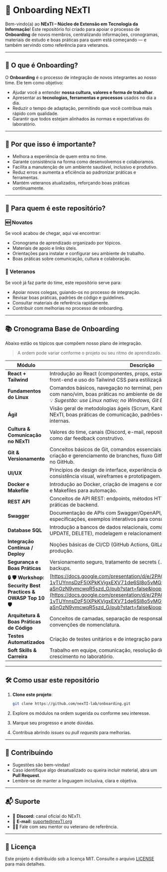 # 🧭 Onboarding NExTI

Bem-vindo(a) ao **NExTI – Núcleo de Extensão em Tecnologia da Informação**!
Este repositório foi criado para apoiar o processo de **Onboarding** de novos membros, centralizando informações, cronogramas, materiais de estudo e boas práticas para quem está começando — e também servindo como referência para veteranos.

---

## 📌 O que é Onboarding?

O **Onboarding** é o processo de integração de novos integrantes ao nosso time.
Ele tem como objetivo:

* Ajudar você a entender **nossa cultura, valores e forma de trabalhar**.
* Apresentar as **tecnologias, ferramentas e processos** usados no dia a dia.
* Reduzir o tempo de adaptação, permitindo que você contribua mais rápido com qualidade.
* Garantir que todos estejam alinhados às normas e expectativas do laboratório.

---

## 🚀 Por que isso é importante?

* Melhora a experiência de quem entra no time.
* Garante consistência na forma como desenvolvemos e colaboramos.
* Facilita a manutenção de um ambiente saudável, inclusivo e produtivo.
* Reduz erros e aumenta a eficiência ao padronizar práticas e ferramentas.
* Mantém veteranos atualizados, reforçando boas práticas continuamente.

---

## 👥 Para quem é este repositório?

### 🆕 Novatos

Se você acabou de chegar, aqui vai encontrar:

* Cronograma de aprendizado organizado por tópicos.
* Materiais de apoio e links úteis.
* Orientações para instalar e configurar seu ambiente de trabalho.
* Boas práticas sobre comunicação, cultura e colaboração.

### 🧭 Veteranos

Se você já faz parte do time, este repositório serve para:

* Apoiar novos colegas, guiando-os no processo de integração.
* Revisar boas práticas, padrões de código e guidelines.
* Consultar materiais de referência rapidamente.
* Contribuir com melhorias no processo de onboarding.

---

## 📚 Cronograma Base de Onboarding

Abaixo estão os tópicos que compõem nosso plano de integração.

> A ordem pode variar conforme o projeto ou seu ritmo de aprendizado.

| Módulo                                    | Descrição                                                                                                                                                                                            |
| ----------------------------------------- | ---------------------------------------------------------------------------------------------------------------------------------------------------------------------------------------------------- |
| **React + Tailwind**                      | Introdução ao React (componentes, props, estado), estrutura de um projeto front-end e uso do Tailwind CSS para estilização rápida e responsiva.                                                      |
| **Fundamentos do Linux**                  | Comandos básicos, navegação no terminal, permissões de arquivos, edição com nano/vim, boas práticas no ambiente de desenvolvimento.<br>💡 *Sugestão: use Linux nativo; no Windows, Git Bash ou WSL.* |
| **Ágil**                                  | Visão geral de metodologias ágeis (Scrum, Kanban), fluxo de trabalho no NExTI, boas práticas de comunicação, padrões de documentação e normas internas.                                              |
| **Cultura & Comunicação no NExTI**        | Valores do time, canais (Discord, e-mail, repositórios), etiqueta em reuniões, como dar feedback construtivo.                                                                                        |
| **Git & Versionamento**                   | Conceitos básicos de Git, comandos essenciais (`clone`, `commit`, `push`, `pull`), criação e gerenciamento de branches, fluxo Gitflow e práticas colaborativas no GitHub.                            |
| **UI/UX**                                 | Princípios de design de interface, experiência do usuário, usabilidade, consistência visual, wireframes e prototipagem.                                                                              |
| **Docker e Makefile**                     | Introdução ao Docker, criação de imagens e containers, uso de `docker-compose` e Makefiles para automação.                                                                                           |
| **REST API**                              | Conceitos de API REST: endpoints, métodos HTTP, status codes e boas práticas de backend.                                                                                                             |
| **Swagger**                               | Documentação de APIs com Swagger/OpenAPI, leitura e criação de especificações, exemplos interativos para consumo de endpoints.                                                                       |
| **Database SQL**                          | Introdução a bancos de dados relacionais, comandos SQL (SELECT, INSERT, UPDATE, DELETE), modelagem e relacionamentos.                                                                                |
| **Integração Contínua / Deploy**          | Noções básicas de CI/CD (GitHub Actions, GitLab CI), fluxo de entrega até produção.                                                                                                                  |
| **Segurança e Boas Práticas**             | Versionamento seguro, tratamento de secrets (`.env`), revisão de código, LGPD, backups.                                                                                                              |
| **🔒 🛡️ Workshop: Security Best Practices & OWASP Top 10 🛡️** | [https://docs.google.com/presentation/d/e/2PACX-1vTUYnnsDzF5IXPkKVigxEXV71de6SI8o5vMGwcRbW5Pve3lqqzNPdcXD0IF-aSnOzN9vmcwqR5szd_G/pub?start=false&loop=false&delayms=3000](https://docs.google.com/presentation/d/e/2PACX-1vTUYnnsDzF5IXPkKVigxEXV71de6SI8o5vMGwcRbW5Pve3lqqzNPdcXD0IF-aSnOzN9vmcwqR5szd_G/pub?start=false&loop=false&delayms=3000)|
| **Arquitetura & Boas Práticas de Código** | Conceitos de camadas, separação de responsabilidades, clean code e convenções de nomenclatura.                                                                                                       |
| **Testes Automatizados**                  | Criação de testes unitários e de integração para garantir qualidade do código.                                                                                                                       |
| **Soft Skills & Carreira**                | Trabalho em equipe, comunicação, resolução de conflitos, oportunidades de crescimento no laboratório.                                                                                                |

---

## 🛠️ Como usar este repositório

1. **Clone este projeto**:

   ```bash
   git clone https://github.com/nexTI-lab/onboarding.git
   ```
2. Explore os módulos na ordem sugerida ou conforme seu interesse.
3. Marque seu progresso e anote dúvidas.
4. Contribua abrindo *issues* ou *pull requests* para melhorias.

---

## 🤝 Contribuindo

* Sugestões são bem-vindas!
* Caso identifique algo desatualizado ou queira incluir material, abra um **Pull Request**.
* Lembre-se de manter a linguagem inclusiva, clara e objetiva.

---

## 📬 Suporte

* 💬 **Discord:** canal oficial do NExTI.
* 📧 **E-mail:** [suporte@nexTI.org](mailto:suporte@nexTI.org)
* 🧑‍💻 Fale com seu mentor ou veterano de referência.

---

## 📜 Licença

Este projeto é distribuído sob a licença MIT. Consulte o arquivo [LICENSE](./LICENSE) para mais detalhes.
